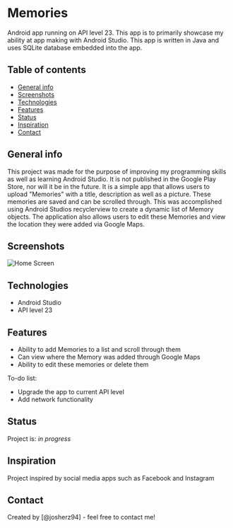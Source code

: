 # Memories
Android app running on API level 23. This app is to primarily showcase my ability at app making with Android Studio.
This app is written in Java and uses SQLite database embedded into the app.

## Table of contents
* [General info](#general-info)
* [Screenshots](#screenshots)
* [Technologies](#technologies)
* [Features](#features)
* [Status](#status)
* [Inspiration](#inspiration)
* [Contact](#contact)

## General info
This project was made for the purpose of improving my programming skills as well as learning Android Studio.
It is not published in the Google Play Store, nor will it be in the future.
It is a simple app that allows users to upload "Memories" with a title, description as well as a picture. 
These memories are saved and can be scrolled through. This was accomplished using Android Studios recyclerview
to create a dynamic list of Memory objects. The application also allows users to edit these Memories and view the 
location they were added via Google Maps.

## Screenshots
![Home Screen](/Memories/blob/main/screenshots/homescreen.png?raw=true)

## Technologies
* Android Studio
* API level 23 

## Features
* Ability to add Memories to a list and scroll through them 
* Can view where the Memory was added through Google Maps
* Ability to edit these memories or delete them

To-do list:
* Upgrade the app to current API level
* Add network functionality

## Status
Project is: _in progress_

## Inspiration
Project inspired by social media apps such as Facebook and Instagram

## Contact
Created by [@josherz94] - feel free to contact me!
